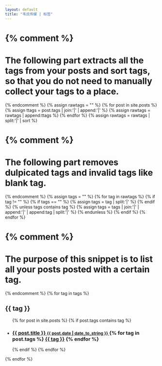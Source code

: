 ```yaml
---
layout: default
title: "韦氏传媒 | 标签"
---
```


{% comment %}
=======================
The following part extracts all the tags from your posts and sort tags, so that you do not need to manually collect your tags to a place.
=======================
{% endcomment %}
{% assign rawtags = "" %}
{% for post in site.posts %}
 {% assign ttags = post.tags | join:'|' | append:'|' %}
 {% assign rawtags = rawtags | append:ttags %}
{% endfor %}
{% assign rawtags = rawtags | split:'|' | sort %}

{% comment %}
=======================
The following part removes dulpicated tags and invalid tags like blank tag.
=======================
{% endcomment %}
{% assign tags = "" %}
{% for tag in rawtags %}
 {% if tag != "" %}
  {% if tags == "" %}
   {% assign tags = tag | split:'|' %}
  {% endif %}
  {% unless tags contains tag %}
   {% assign tags = tags | join:'|' | append:'|' | append:tag | split:'|' %}
  {% endunless %}
 {% endif %}
{% endfor %}



{% comment %}
=======================
The purpose of this snippet is to list all your posts posted with a certain tag.
=======================
{% endcomment %}
{% for tag in tags %}
 <h2 id="{{ tag | slugify }}">{{ tag }}</h2>
 <ul>
  {% for post in site.posts %}
   {% if post.tags contains tag %}
   <li>
   <h3>
   <a href="{{ post.url }}">
   {{ post.title }}
   <small>{{ post.date | date_to_string }}</small>
   </a>
   {% for tag in post.tags %}
    <a class="tag" href="/tag/#{{ tag | slugify }}">{{ tag }}</a>
   {% endfor %}
   </h3>
   </li>
   {% endif %}
  {% endfor %}
 </ul>
{% endfor %}